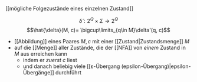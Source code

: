 [[mögliche Folgezustände eines einzelnen Zustand]]

$$\hat{\delta}: 2^{Q} \times \Sigma \rightarrow 2^{Q}$$
$$\hat{\delta}(M, c)= \bigcup\limits_{q\in M}\delta'(q, c)$$

- [[Abbildung]] eines Paares $M, c$ mit einer [[Zustand|Zustandsmenge]] $M$ 
- auf die [[Menge]] aller Zustände, die der [[NFA]] von _einem_ Zustand in $M$ aus erreichen kann
	- indem er _zuerst_ $c$ liest
	-  und danach beliebig viele [[ε-Übergang (epsilon-Übergang)|epsilon-Übergänge]] durchführt